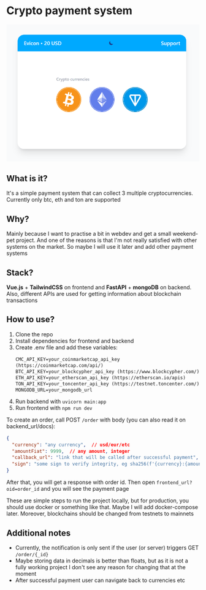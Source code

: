 # Crypto payment system
![](/images/default.png)

## What is it?
It's a simple payment system that can collect 3 multiple cryptocurrencies. 
Currently only btc, eth and ton are supported

## Why?
Mainly because I want to practise a bit in webdev and get a small weekend-pet project. 
And one of the reasons is that I'm not really satisfied with other systems on the market. 
So maybe I will use it later and add other payment systems

## Stack?
**Vue.js** + **TailwindCSS** on frontend and **FastAPI** + **mongoDB** on backend. 
Also, different APIs are used for getting information about blockchain transactions

## How to use?
1. Clone the repo
2. Install dependencies for frontend and backend
3. Create .env file and add these variables:
    ```
    CMC_API_KEY=your_coinmarketcap_api_key (https://coinmarketcap.com/api/)
    BTC_API_KEY=your_blockcypher_api_key (https://www.blockcypher.com/)
    ETH_API_KEY=your_etherscan_api_key (https://etherscan.io/apis)
    TON_API_KEY=your_toncenter_api_key (https://testnet.toncenter.com/)
    MONGODB_URL=your_mongodb_url
    ```
4. Run backend with `uvicorn main:app`
5. Run frontend with `npm run dev`

To create an order, call POST `/order` with body (you can also read it on backend_url/docs):
```json
{
  "currency": "any currency",  // usd/eur/etc
  "amountFiat": 9999,  // any amount, integer
  "callback_url": "link that will be called after successful payment",
  "sign": "some sign to verify integrity, eg sha256(f'{currency}:{amountEUR}')"
}
```
After that, you will get a response with order id. Then open `frontend_url?oid=order_id` and you will see the payment page

These are simple steps to run the project locally, but for production, 
you should use docker or something like that. Maybe I will add docker-compose later. 
Moreover, blockchains should be changed from testnets to mainnets


## Additional notes
- Currently, the notification is only sent if the user (or server) triggers GET `/order/{_id}`
- Maybe storing data in decimals is better than floats, but as it is not a fully working project I don't see any reason for changing that at the moment
- After successful payment user can navigate back to currencies etc


